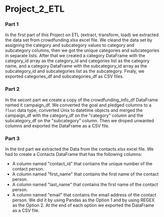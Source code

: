 # Project_2_ETL

### Part 1
In the first part of this Project on ETL (extract, transform, load) we extracted the data set from crowdfunding.xlsx excel file. We cleand the data set by assigning the category and subcategory values to category and subcategory columns, then we got the unique categories and subcategories in separate lists. After that we created a category DataFrame with the category_id array as the category_id and categories list as the category name, and a category DataFrame with the subcategory_id array as the subcategory_id and subcategories list as the subcategory. Finaly, we exported categories_df and subcategories_df as CSV files.

### Part 2
In the secont part we create a copy of the crowdfunding_info_df DataFrame named it campaign_df. We converted the goal and pledged columns to a `float` data type, converted Unix to datetime objects and merged the campaign_df with the category_df on the "category" column and the subcategory_df on the "subcategory" column. Then we droped unwanted columns and exported the DataFrame as a CSV file. 

### Part 3
In the tird part we extracted the Data from the contacts.xlsx excel file. We had to create a Contacts DataFrame that has the following columns: 
- A column named "contact_id" that contains the unique number of the contact person.
- A column named "first_name" that contains the first name of the contact person.
- A column named "last_name" that contains the first name of the contact person.
- A column named "email" that contains the email address of the contact person.
We did it by using Pandas as the Option 1 and by using REGEX as the Option 2. 
At the end of each option we exported the DataFrame as a CSV file. 